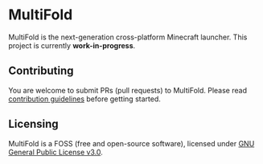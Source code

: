 # MultiFold

MultiFold is the next-generation cross-platform Minecraft launcher. This project is currently **work-in-progress**.

## Contributing

You are welcome to submit PRs (pull requests) to MultiFold. Please read [contribution guidelines](CONTRIBUTING.md)
before getting started.

## Licensing

MultiFold is a FOSS (free and open-source software), licensed under [GNU General Public License v3.0](COPYING).
